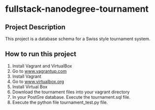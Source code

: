# fullstack-nanodegree-tournament

## Project Description
This project is a database schema for a Swiss style tournament system.

## How to run this project
1. Install Vagrant and VirtualBox
  1. Go to www.vagrantup.com
  2. Install Vagrant
  3. Go to www.virtualbox.org
  4. Install Virtual Box
2. Download the tournament files into your vagrant directory
3. In your PostGre database. Execute the tournament.sql file. 
4. Execute the python file tournament_test.py file. 
